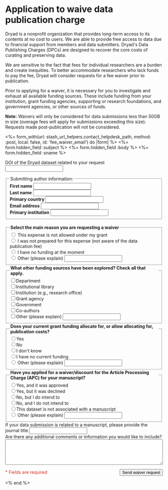 # Application to waive data publication charge

<div id="contact_form" aria-live="polite">

<p>Dryad is a nonprofit organization that provides long-term access to its contents at no cost to users. We are able to provide free access to data due to financial support from members and data submitters. Dryad's Data Publishing Charges (DPCs) are designed to recover the core costs of curating and preserving data.</p>

<p>We are sensitive to the fact that fees for individual researchers are a burden and create inequities. To better accommodate researchers who lack funds to pay the fee, Dryad will consider requests for a fee waiver prior to publication.</p>

<p>Prior to applying for a waiver, it is necessary for you to investigate and exhaust all available funding sources. These include funding from your institution, grant funding agencies, supporting or research foundations, and government agencies, or other sources of funds.</p>

<p><b>Note:</b> Waivers will only be considered for data submissions less than 50GB in size (overage fees will apply for submissions exceeding this size). Requests made post-publication will not be considered.</p>

<%= form_with(url: stash_url_helpers.contact_helpdesk_path, method: :post, local: false, id: 'fee_waiver_email') do |form| %>
  <%= form.hidden_field :subject %>
  <%= form.hidden_field :body %>
  <%= form.hidden_field :sname %>
  <div class="input-stack" style="gap: 3ch">
    <p class="input-stack">
      <label for="doi">DOI of the Dryad dataset related to your request</label>
      <input class="c-input__text" required="required" type="text" name="doi" id="doi"/>
    </p>
    <fieldset class="c-fieldset input-stack" name="author-set" style="gap: 1ch; margin-bottom: 2ch;">
      <legend class="c-fieldset__legend">Submitting author information:</legend>
      <div class="input-line">
        <div class="input-stack">
          <label for="name" class="required" style="font-weight: bold;">First name</label>
          <input class="c-input__text" required="required" type="text" name="name" id="name" autocomplete="given-name"/>
        </div>
        <div class="input-stack">
          <label for="surname" class="required" style="font-weight: bold;">Last name</label>
          <input class="c-input__text" required="required" type="text" name="surname" id="surname" autocomplete="family-name"/>
        </div>
        <div class="input-stack" style="flex: 1">
          <label for="country" class="required" style="font-weight: bold;">Primary country</label>
          <input class="c-input__text" required="required" type="text" name="country" id="country" autocomplete="country"/>
        </div>        
      </div>
      <div class="input-line">
        <div class="input-stack" style="flex: 1">
          <label for="email" class="required" style="font-weight: bold;">Email address</label>
          <input class="c-input__text" required="required" type="email" name="email" id="email" autocomplete="email"/>
        </div>
        <div class="input-stack" style="flex: 1">
          <label for="organization" class="required" style="font-weight: bold;">Primary institution</label>
          <input class="c-input__text" required="required" type="text" name="organization" id="organization" autocomplete="organization"/>
        </div>
      </div>
    </fieldset>
    <fieldset class="input-stack c-fieldset" style="flex: 1; gap: .5ch">
      <legend class="c-fieldset__legend c-input__label--required" required="required" style="font-weight: bold;">Select the main reason you are requesting a waiver</legend>
      <div class="radio_choice">
        <label><input required type="radio" name="reason" value="This expense is not allowed under my grant"/>
        This expense is not allowed under my grant</label>
      </div>
      <div class="radio_choice">
        <label><input required type="radio" name="reason" value="I was not prepared for this expense"/>
        I was not prepared for this expense (not aware of the data publication fee)</label>
      </div>
      <div class="radio_choice">
        <label><input required type="radio" name="reason" value="I have no funding at the moment"/>
        I have no funding at the moment</label>
      </div>
      <div class="radio_choice">
        <label><input required type="radio" name="reason" value="Other"/>
        Other (please explain)</label>
        <input class="c-input__text" type="text" name="other-reason" aria-label="Other reason" style="flex: 1"/>
      </div>
    </fieldset>
    <fieldset class="input-stack c-fieldset" style="flex: 1; gap: .5ch">
      <legend class="c-fieldset__legend c-input__label--required" required="required" style="font-weight: bold;">What other funding sources have been explored? Check all that apply.</legend>
      <div class="radio_choice">
        <label><input type="checkbox" name="funding" value="Department"/>Department</label>
      </div>
      <div class="radio_choice">
        <label><input type="checkbox" name="funding" value="Institutional library"/>Institutional library</label>
      </div>
      <div class="radio_choice">
        <label><input type="checkbox" name="funding" value="Institution"/>Institution (e.g., research office)</label>
      </div>
      <div class="radio_choice">
        <label><input type="checkbox" name="funding" value="Grant agency"/>Grant agency</label>
      </div>
      <div class="radio_choice">
        <label><input type="checkbox" name="funding" value="Government"/>Government</label>
      </div>
      <div class="radio_choice">
        <label><input type="checkbox" name="funding" value="Co-authors"/>Co-authors</label>
      </div>
      <div class="radio_choice">
        <label><input type="checkbox" name="funding" value="Other"/>Other (please explain)</label>
        <input class="c-input__text" type="text" name="other-funding" aria-label="Other funding" style="flex: 1"/>
      </div>
    </fieldset>
    <fieldset class="input-stack c-fieldset" style="flex: 1; gap: .5ch">
      <legend class="c-fieldset__legend c-input__label--required" required="required" style="font-weight: bold;">Does your current grant funding allocate for, or allow allocating for, publication costs?</legend>
      <div class="radio_choice">
        <label><input required type="radio" name="grant-funding" value="Yes"/>Yes</label>
      </div>
      <div class="radio_choice">
        <label><input required type="radio" name="grant-funding" value="No"/>No</label>
      </div>
      <div class="radio_choice">
        <label><input required type="radio" name="grant-funding" value="I don&apos;t know"/>I don&apos;t know</label>
      </div>
      <div class="radio_choice">
        <label><input required type="radio" name="grant-funding" value="I have no current funding"/>I have no current funding</label>
      </div>
      <div class="radio_choice">
        <label><input required type="radio" name="grant-funding" value="Other"/>
        Other (please explain)</label>
        <input class="c-input__text" type="text" name="other-grant-funding" aria-label="Other grant funding response" style="flex: 1"/>
      </div>
    </fieldset>
    <fieldset class="input-stack c-fieldset" style="flex: 1; gap: .5ch">
      <legend class="c-fieldset__legend c-input__label--required" required="required" style="font-weight: bold;">Have you applied for a waiver/discount for the Article Processing Charge (APC) for your manuscript?</legend>
      <div class="radio_choice">
        <label><input required type="radio" name="apc-discount" value="Yes, and it was approved"/>Yes, and it was approved</label>
      </div>
      <div class="radio_choice">
        <label><input required type="radio" name="apc-discount" value="Yes, but it was declined"/>Yes, but it was declined</label>
      </div>
      <div class="radio_choice">
        <label><input required type="radio" name="apc-discount" value="No, but I do intend to"/>No, but I do intend to</label>
      </div>
      <div class="radio_choice">
        <label><input required type="radio" name="apc-discount" value="No, and I do not intend to"/>No, and I do not intend to</label>
      </div>
      <div class="radio_choice">
        <label><input required type="radio" name="apc-discount" value="This dataset is not associated with a manuscript"/>This dataset is not associated with a manuscript</label>
      </div>
      <div class="radio_choice">
        <label><input required type="radio" name="apc-discount" value="Other"/>
        Other (please explain)</label>
        <input class="c-input__text" type="text" name="other-apc-discount" aria-label="Other APC discount response" style="flex: 1"/>
      </div>
    </fieldset>
    <div class="input-stack" style="flex: 1">
      <label for="journal" class="c-input__label">If your data submission is related to a manuscript, please provide the journal title</label>
      <input class="c-input__text" type="text" name="journal" id="journal"/>
    </div>
    <div class="input-stack">
      <label for="comments" class="c-input__label">Are there any additional comments or information you would like to include?</label>
      <textarea class="c-input__textarea" style="width:100%" rows="5" name="comments" id="comments"></textarea>
    </div>
    <p style="display: flex; align-items: baseline; justify-content: space-between; flex-wrap: wrap; gap: 2ch">
      <span style="color: rgb(209, 44, 29);">* Fields are required</span>
      <button type="button" class="o-button__plain-text1">Send waiver request</button>
    </p>
  </div>
<% end %>
</div>
